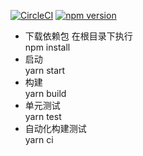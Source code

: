 [![CircleCI](https://circleci.com/gh/shuaijiezhao/wui-react.svg?style=svg)](https://circleci.com/gh/shuaijiezhao/wui-react)
[![npm version](https://badge.fury.io/js/wui-test.svg)](https://badge.fury.io/js/wui-test)

* 下载依赖包
在根目录下执行    
npm install
* 启动   
yarn start
* 构建   
yarn build
* 单元测试  
yarn test
* 自动化构建测试  
yarn ci